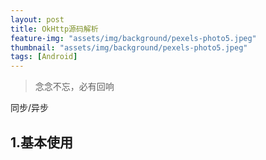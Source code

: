 ```yaml
---
layout: post
title: OkHttp源码解析
feature-img: "assets/img/background/pexels-photo5.jpeg"
thumbnail: "assets/img/background/pexels-photo5.jpeg"
tags: [Android]
---
```


> 念念不忘，必有回响 <br>

同步/异步

## 1.基本使用

